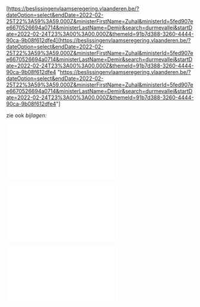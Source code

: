 \[<https://beslissingenvlaamseregering.vlaanderen.be/?dateOption=select&endDate=2022-02-25T22%3A59%3A59.000Z&ministerFirstName=Zuhal&ministerId=5fed907ee6670526694a0714&ministerLastName=Demir&search=durmevallei&startDate=2022-02-24T23%3A00%3A00.000Z&themeId=91b7d388-3260-4444-90ca-9b08f612dfe4](https://beslissingenvlaamseregering.vlaanderen.be/?dateOption=select&endDate=2022-02-25T22%3A59%3A59.000Z&ministerFirstName=Zuhal&ministerId=5fed907ee6670526694a0714&ministerLastName=Demir&search=durmevallei&startDate=2022-02-24T23%3A00%3A00.000Z&themeId=91b7d388-3260-4444-90ca-9b08f612dfe4> "<https://beslissingenvlaamseregering.vlaanderen.be/?dateOption=select&endDate=2022-02-25T22%3A59%3A59.000Z&ministerFirstName=Zuhal&ministerId=5fed907ee6670526694a0714&ministerLastName=Demir&search=durmevallei&startDate=2022-02-24T23%3A00%3A00.000Z&themeId=91b7d388-3260-4444-90ca-9b08f612dfe4>"\]

zie ook *bijlagen:*

![GRUP Durmevallei faze 2 procesnota(1).pdf](.attachments.19783687/GRUP%20Durmevallei%20faze%202%20procesnota%281%29.pdf)

  

![GRUP Durmevallei faze 2 Startnota bis(1).pdf](.attachments.19783687/GRUP%20Durmevallei%20faze%202%20Startnota%20bis%281%29.pdf)


![GRUP Durmevallei faze 2 Startnota uitgebreid(2).pdf](.attachments.19783687/GRUP%20Durmevallei%20faze%202%20Startnota%20uitgebreid%282%29.pdf)

